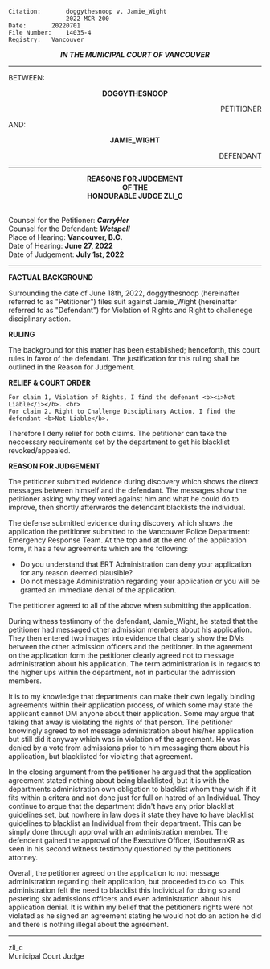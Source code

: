 	Citation:       doggythesnoop v. Jamie_Wight 
                	2022 MCR 200
	Date:		20220701
	File Number:	14035-4
	Registry:	Vancouver

<p align="center"><b><i>IN THE MUNICIPAL COURT OF VANCOUVER</b></i>

---

BETWEEN:
<p align="center"><b>		DOGGYTHESNOOP			</b>
<p align="right">		PETITIONER
<p>				AND:
<p align="center"><b>		JAMIE_WIGHT 			</b>
<p align="right">		DEFENDANT	

---

<p align="center"><b>		
				REASONS FOR JUDGEMENT
<br>				OF THE
<br>				HONOURABLE JUDGE ZLI_C

</b>

<br>				Counsel for the Petitioner: ***CarryHer***
<br>				Counsel for the Defendant: ***Wetspell***
<br>				Place of Hearing: **Vancouver, B.C.**
<br>				Date of Hearing: **June 27, 2022**
<br>				Date of Judgement: **July 1st, 2022**
	
---

**FACTUAL BACKGROUND**
	
Surrounding the date of June 18th, 2022, doggythesnoop (hereinafter referred to as "Petitioner") files suit against Jamie_Wight (hereinafter referred to as "Defendant") for Violation of Rights and Right to challenege disciplinary action.

**RULING**

The background for this matter has been established; henceforth, this court rules in favor of the defendant. The justification for this ruling shall be outlined in the Reason for Judgement.

**RELIEF & COURT ORDER**
	
	For claim 1, Violation of Rights, I find the defenant <b><i>Not Liable</i></b>. <br>
	For claim 2, Right to Challenge Disciplinary Action, I find the defendant <b>Not Liable</b>.
	
Therefore I deny relief for both claims. The petitioner can take the neccessary requirements set by the department to get his blacklist revoked/appealed.

**REASON FOR JUDGEMENT**
	
The petitioner submitted evidence during discovery which shows the direct messages between himself and the defendant. The messages show the petitioner asking why they voted against him and what he could do to improve, then shortly afterwards the defendant blacklists the individual. 
	
The defense submitted evidence during discovery which shows the application the petitioner submitted to the Vancouver Police Department: Emergency Response Team. At the top and at the end of the application form, it has a few agreements which are the following:
- Do you understand that ERT Administration can deny your application for any reason deemed plausible?
- Do not message Administration regarding your application or you will be granted an immediate denial of the application.

The petitioner agreed to all of the above when submitting the application. 
	
During witness testimony of the defendant, Jamie_Wight, he stated that the petitioner had messaged other admission members about his application. They then entered two images into evidence that clearly show the DMs between the other admission officers and the petitioner. In the agreement on the application form the petitioner clearly agreed not to message administration about his application. The term administration is in regards to the higher ups within the department, not in particular the admission members.
	
It is to my knowledge that departments can make their own legally binding agreements within their application process, of which some may state the applicant cannot DM anyone about their application. Some may argue that taking that away is violating the rights of that person. The petitioner knowingly agreed to not message administration about his/her application but still did it anyway which was in violation of the agreement. He was denied by a vote from admissions prior to him messaging them about his application, but blacklisted for violating that agreement. 
	
In the closing argument from the petitioner he argued that the application agreement stated nothing about being blacklisted, but it is with the departments administration own obligation to blacklist whom they wish if it fits within a critera and not done just for full on hatred of an Individual. They continue to argue that the department didn't have any prior blacklist guidelines set, but nowhere in law does it state they have to have blacklist guidelines to blacklist an Individual from their department. This can be simply done through approval with an administration member. The defendent gained the approval of the Executive Officer, iSouthernXR as seen in his second witness testimony questioned by the petitioners attorney.
	
Overall, the petitioner agreed on the application to not message administration regarding their application, but proceeded to do so. This administration felt the need to blacklist this Individual for doing so and pestering six admissions officers and even administration about his application denial. It is within my belief that the petitioners rights were not violated as he signed an agreement stating he would not do an action he did and there is nothing illegal about the agreement.
	
---
	
zli_c <br>
Municipal Court Judge
